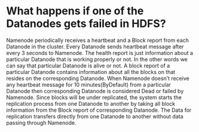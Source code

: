 # What happens if one of the Datanodes gets failed in HDFS?
Namenode periodically receives a heartbeat and a Block report from each Datanode in the cluster. Every Datanode sends heartbeat message after every 3 seconds to Namenode. 
The health report is just information about a particular Datanode that is working properly or not. In the other words we can say that particular Datanode is alive or not. 
A block report of a particular Datanode contains information about all the blocks on that resides on the corresponding Datanode. 
When Namenode doesn’t receive any heartbeat message for 10 minutes(ByDefault) from a particular Datanode then corresponding Datanode is considered Dead or failed by Namenode. 
Since blocks will be under replicated, the system starts the replication process from one Datanode to another by taking all block information from the Block report of corresponding Datanode. 
The Data for replication transfers directly from one Datanode to another without data passing through Namenode.

